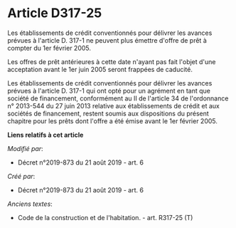 # Article D317-25

Les établissements de crédit conventionnés pour délivrer les avances prévues à l'article D. 317-1 ne peuvent plus émettre
d'offre de prêt à compter du 1er février 2005.

Les offres de prêt antérieures à cette date n'ayant pas fait l'objet d'une acceptation avant le 1er juin 2005 seront frappées
de caducité.

Les établissements de crédit conventionnés pour délivrer les avances prévues à l'article D. 317-1 qui ont opté pour un
agrément en tant que société de financement, conformément au II de l'article 34 de l'ordonnance n° 2013-544 du 27 juin 2013
relative aux établissements de crédit et aux sociétés de financement, restent soumis aux dispositions du présent chapitre
pour les prêts dont l'offre a été émise avant le 1er février 2005.

**Liens relatifs à cet article**

_Modifié par_:

  - Décret n°2019-873 du 21 août 2019 - art. 6

_Créé par_:

  - Décret n°2019-873 du 21 août 2019 - art. 6

_Anciens textes_:

  - Code de la construction et de l'habitation. - art. R317-25 (T)
